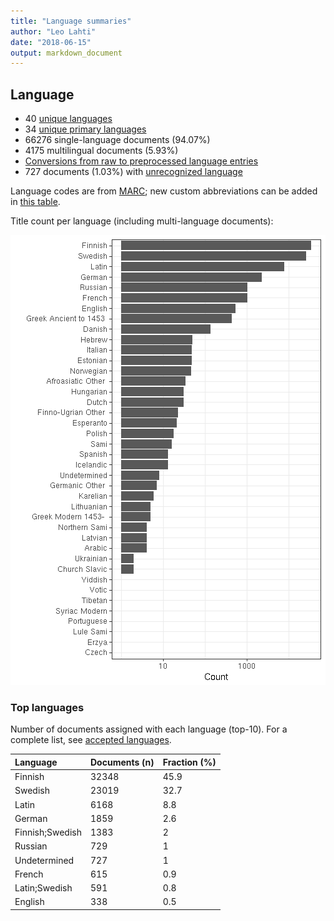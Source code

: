```yaml
---
title: "Language summaries"
author: "Leo Lahti"
date: "2018-06-15"
output: markdown_document
---
```


## Language

 * 40 [unique languages](output.tables/language_accepted.csv)
 * 34 [unique primary languages](output.tables/language_accepted.csv)  
 * 66276 single-language documents (94.07%)
 * 4175 multilingual documents (5.93%) 
 * [Conversions from raw to preprocessed language entries](output.tables/language_conversions.csv) 
 * 727 documents (1.03%) with [unrecognized language](output.tables/language_discarded.csv)

Language codes are from [MARC](http://www.loc.gov/marc/languages/language_code.html); new custom abbreviations can be added in [this table](https://github.com/COMHIS/bibliographica/blob/master/inst/extdata/language_abbreviations.csv).

Title count per language (including multi-language documents):

![plot of chunk summarylang](figure/summarylang-1.png)


### Top languages

Number of documents assigned with each language (top-10). For a complete list,
see [accepted languages](output.tables/language_accepted.csv).


|Language        |Documents (n) |Fraction (%) |
|:---------------|:-------------|:------------|
|Finnish         |32348         |45.9         |
|Swedish         |23019         |32.7         |
|Latin           |6168          |8.8          |
|German          |1859          |2.6          |
|Finnish;Swedish |1383          |2            |
|Russian         |729           |1            |
|Undetermined    |727           |1            |
|French          |615           |0.9          |
|Latin;Swedish   |591           |0.8          |
|English         |338           |0.5          |

